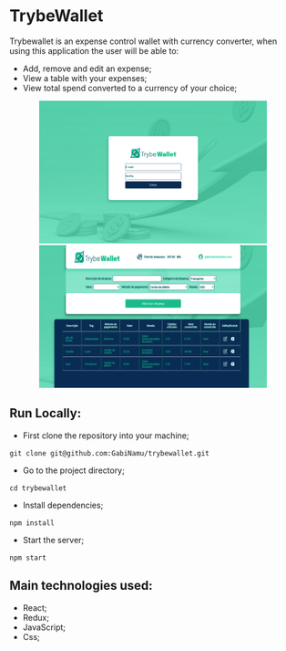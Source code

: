 # TrybeWallet

Trybewallet is an expense control wallet with currency converter, when using this application the user will be able to:
- Add, remove and edit an expense;
- View a table with your expenses;
- View total spend converted to a currency of your choice;

<div align="center">
<img src="./src/images/login.png" alt="login" width="400px" height="250px">
<img src="./src/images/wallet.png" alt="wallet" width="400px" height="250px">
</div>

## Run Locally:
- First clone the repository into your machine;

```
git clone git@github.com:GabiNamu/trybewallet.git
```
- Go to the project directory;

```
cd trybewallet
```

- Install dependencies;

```
npm install
```
- Start the server;
```
npm start
```

## Main technologies used:
- React;
- Redux;
- JavaScript;
- Css;




